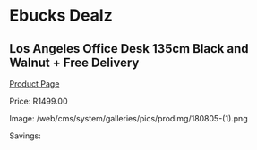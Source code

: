 
# Ebucks Dealz
## Los Angeles Office Desk 135cm Black and Walnut + Free Delivery
[Product Page](https://www.ebucks.com/web/shop/productSelected.do?prodId=1144855908&catId=1130195724)

Price: R1499.00

Image: /web/cms/system/galleries/pics/prodimg/180805-(1).png

Savings: 


	